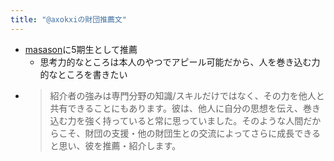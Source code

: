 ```yaml
---
title: "@axokxiの財団推薦文"
---
```


* [masason](masason.md)に5期生として推薦
  * 思考力的なところは本人のやつでアピール可能だから、人を巻き込む力的なところを書きたい
* 
   > 
   > 紹介者の強みは専門分野の知識/スキルだけではなく、その力を他人と共有できることにもあります。彼は、他人に自分の思想を伝え、巻き込む力を強く持っていると常に思っていました。そのような人間だからこそ、財団の支援・他の財団生との交流によってさらに成長できると思い、彼を推薦・紹介します。

